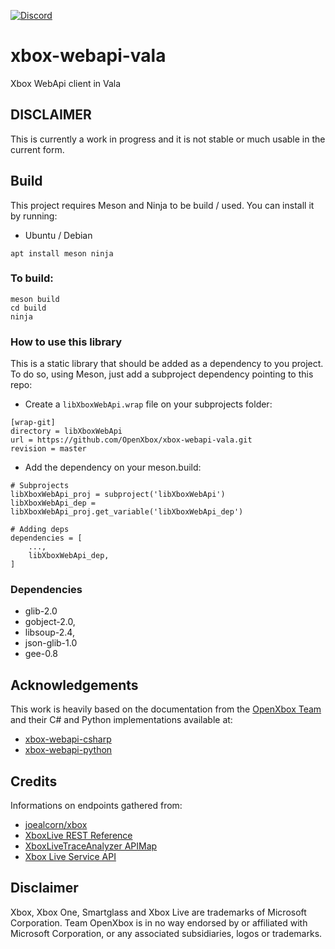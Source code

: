 [![Discord](https://img.shields.io/badge/discord-OpenXbox-blue.svg)](https://discord.gg/E8kkJhQ)

# xbox-webapi-vala

Xbox WebApi client in Vala

## DISCLAIMER

This is currently a work in progress and it is not stable or much usable in the current form.

## Build

This project requires Meson and Ninja to be build / used. You can install it by running:

* Ubuntu / Debian

```shell
apt install meson ninja
```

### To build:

```shell
meson build
cd build
ninja
```

### How to use this library

This is a static library that should be added as a dependency to you project. To do so, using Meson, just add a subproject 
dependency pointing to this repo:

* Create a `libXboxWebApi.wrap` file on your subprojects folder:

```
[wrap-git]
directory = libXboxWebApi
url = https://github.com/OpenXbox/xbox-webapi-vala.git
revision = master
```

* Add the dependency on your meson.build:

```
# Subprojects
libXboxWebApi_proj = subproject('libXboxWebApi')
libXboxWebApi_dep = libXboxWebApi_proj.get_variable('libXboxWebApi_dep')

# Adding deps
dependencies = [
    ...,
    libXboxWebApi_dep,
]
```

### Dependencies

* glib-2.0
* gobject-2.0,
* libsoup-2.4,
* json-glib-1.0
* gee-0.8

## Acknowledgements

This work is heavily based on the documentation from the [OpenXbox Team](http://openxbox.org) and their C# and Python implementations available at:

* [xbox-webapi-csharp](https://github.com/OpenXbox/xbox-webapi-csharp)
* [xbox-webapi-python](https://github.com/OpenXbox/xbox-webapi-python)

## Credits

Informations on endpoints gathered from:

* [joealcorn/xbox](https://github.com/joealcorn/xbox)
* [XboxLive REST Reference](https://docs.microsoft.com/en-us/windows/uwp/xbox-live/xbox-live-rest/atoc-xboxlivews-reference)
* [XboxLiveTraceAnalyzer APIMap](https://github.com/Microsoft/xbox-live-trace-analyzer/blob/master/Source/XboxLiveTraceAnalyzer.APIMap.csv)
* [Xbox Live Service API](https://github.com/Microsoft/xbox-live-api)

## Disclaimer

Xbox, Xbox One, Smartglass and Xbox Live are trademarks of Microsoft Corporation.
Team OpenXbox is in no way endorsed by or affiliated with Microsoft Corporation, or
any associated subsidiaries, logos or trademarks.
